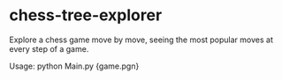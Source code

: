 # chess-tree-explorer

Explore a chess game move by move, seeing the most popular moves at every step of a game.

Usage:
python Main.py {game.pgn}
